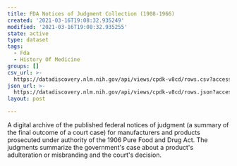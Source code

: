 ```yaml
---
title: FDA Notices of Judgment Collection (1908-1966)
created: '2021-03-16T19:08:32.935249'
modified: '2021-03-16T19:08:32.935255'
state: active
type: dataset
tags:
  - Fda
  - History Of Medicine
groups: []
csv_url: >-
  https://datadiscovery.nlm.nih.gov/api/views/cpdk-v8cd/rows.csv?accessType=DOWNLOAD
json_url: >-
  https://datadiscovery.nlm.nih.gov/api/views/cpdk-v8cd/rows.json?accessType=DOWNLOAD
layout: post

---
```

A digital archive of the published federal notices of judgment (a summary of the final outcome of a court case) for manufacturers and products prosecuted under authority of the 1906 Pure Food and Drug Act. The judgments summarize the government's case about a product's adulteration or misbranding and the court's decision.
